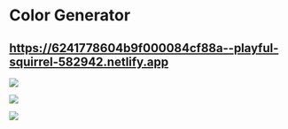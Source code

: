 # Color Generator

## https://6241778604b9f000084cf88a--playful-squirrel-582942.netlify.app

![](https://i.hizliresim.com/trgqetz.PNG)

![](https://i.hizliresim.com/cykrdk6.PNG)

![](https://i.hizliresim.com/67u0tbm.PNG)

